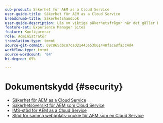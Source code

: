 ```yaml
---
sub-product: Säkerhet för AEM as a Cloud Service
user-guide-title: Säkerhet för AEM as a Cloud Service
breadcrumb-title: Säkerhetshandbok
user-guide-description: Läs om viktiga säkerhetsfrågor när det gäller Experience Manager as a Cloud Service.
feature-set: Experience Manager Sites
feature: Konfigurerar
role: Administratör
translation-type: tm+mt
source-git-commit: 69c865dbc87ca021443e53b61440faca8fa3c4d4
workflow-type: tm+mt
source-wordcount: '64'
ht-degree: 65%

---
```



# Dokumentskydd {#security}

+ [Säkerhet för AEM as a Cloud Service](/help/security/home.md)
+ [Säkerhetsöversikt för AEM som Cloud Service](/help/security/cloud-service-security-overview.md)
+ [IMS-stöd för AEM as a Cloud Service](ims-support.md)
+ [Stöd för samma webbplats-cookie för AEM som en Cloud Service](/help/security/same-site-cookie-support.md)
